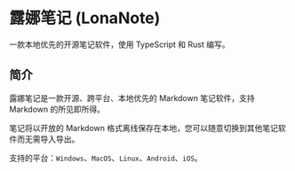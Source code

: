 # 露娜笔记 (LonaNote)

一款本地优先的开源笔记软件，使用 TypeScript 和 Rust 编写。

## 简介

露娜笔记是一款开源、跨平台、本地优先的 Markdown 笔记软件，支持 Markdown 的所见即所得。

笔记将以开放的 Markdown 格式离线保存在本地，您可以随意切换到其他笔记软件而无需导入导出。

支持的平台：`Windows`、`MacOS`、`Linux`、`Android`、`iOS`。

